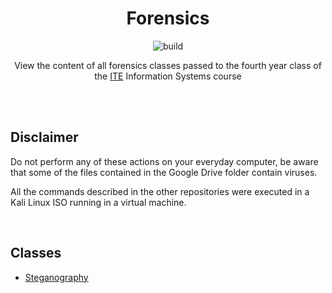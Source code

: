 <div align="center">

# Forensics

![build](https://img.shields.io/badge/build-progress-orange)

View the content of all forensics classes passed to the fourth year class of the [ITE](https://www.ite.edu.br) Information Systems course

<br />
<br />

</div>

## Disclaimer

Do not perform any of these actions on your everyday computer, be aware that some of the files contained in the Google Drive folder contain viruses.

All the commands described in the other repositories were executed in a Kali Linux ISO running in a virtual machine.

<br />

## Classes

- [Steganography](steganography.md)
